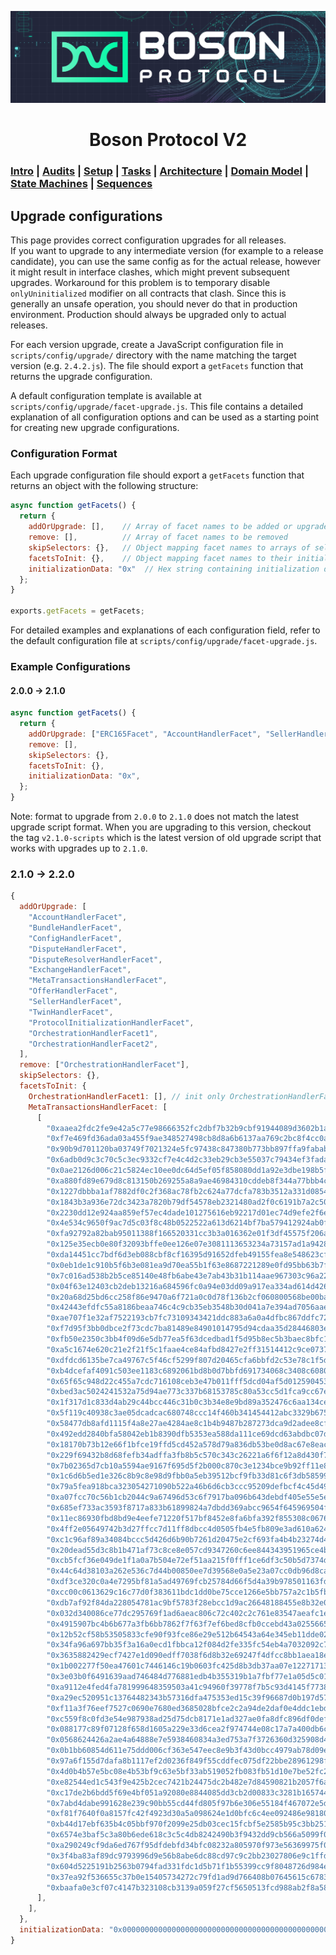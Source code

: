 [![banner](images/banner.png)](https://bosonprotocol.io)

<h1 align="center">Boson Protocol V2</h1>

### [Intro](../README.md) | [Audits](audits.md) | [Setup](setup.md) | [Tasks](tasks.md) | [Architecture](architecture.md) | [Domain Model](domain.md) | [State Machines](state-machines.md) | [Sequences](sequences.md)

## Upgrade configurations
This page provides correct configuration upgrades for all releases.  
If you want to upgrade to any intermediate version (for example to a release candidate), you can use the same config as for the actual release, however it might result in interface clashes, which might prevent subsequent upgrades. Workaround for this problem is to temporary disable `onlyUninitialized` modifier on all contracts that clash. Since this is generally an unsafe operation, you should never do that in production environment. Production should always be upgraded only to actual releases.

For each version upgrade, create a JavaScript configuration file in `scripts/config/upgrade/` directory with the name matching the target version (e.g. `2.4.2.js`). The file should export a `getFacets` function that returns the upgrade configuration.

A default configuration template is available at `scripts/config/upgrade/facet-upgrade.js`. This file contains a detailed explanation of all configuration options and can be used as a starting point for creating new upgrade configurations.

### Configuration Format

Each upgrade configuration file should export a `getFacets` function that returns an object with the following structure:

```javascript
async function getFacets() {
  return {
    addOrUpgrade: [],    // Array of facet names to be added or upgraded
    remove: [],          // Array of facet names to be removed
    skipSelectors: {},   // Object mapping facet names to arrays of selectors to skip
    facetsToInit: {},    // Object mapping facet names to their initialization parameters
    initializationData: "0x"  // Hex string containing initialization data
  };
}

exports.getFacets = getFacets;
```

For detailed examples and explanations of each configuration field, refer to the default configuration file at `scripts/config/upgrade/facet-upgrade.js`.

### Example Configurations

#### 2.0.0 -> 2.1.0

```javascript
async function getFacets() {
  return {
    addOrUpgrade: ["ERC165Facet", "AccountHandlerFacet", "SellerHandlerFacet", "DisputeResolverHandlerFacet"],
    remove: [],
    skipSelectors: {},
    facetsToInit: {},
    initializationData: "0x",
  };
}
```
Note: format to upgrade from `2.0.0` to `2.1.0` does not match the latest upgrade script format. When you are upgrading to this version, checkout the tag `v2.1.0-scripts` which is the latest version of old upgrade script that works with upgrades up to `2.1.0`.

### 2.1.0 -> 2.2.0

```javascript
{
  addOrUpgrade: [
    "AccountHandlerFacet",
    "BundleHandlerFacet",
    "ConfigHandlerFacet",
    "DisputeHandlerFacet",
    "DisputeResolverHandlerFacet",
    "ExchangeHandlerFacet",
    "MetaTransactionsHandlerFacet",
    "OfferHandlerFacet",
    "SellerHandlerFacet",
    "TwinHandlerFacet",
    "ProtocolInitializationHandlerFacet",
    "OrchestrationHandlerFacet1",
    "OrchestrationHandlerFacet2",
  ],
  remove: ["OrchestrationHandlerFacet"],
  skipSelectors: {},
  facetsToInit: {
    OrchestrationHandlerFacet1: [], // init only OrchestrationHandlerFacet1, OrchestrationHandlerFacet2 is no-op
    MetaTransactionsHandlerFacet: [
      [
        "0xaaea2fdc2fe9e42a5c77e98666352fc2dbf7b32b9cbf91944089d3602b1a941d",
        "0xf7e469fd36ada03a455f9ae348527498cb8d8a6b6137aa769c2bc8f4cc0ad7e6",
        "0x90b9d701120ba03749f7021324e5fc97438c847380b773bb897ffa9fabab647c",
        "0x6adb0d9c3c70c5c3ec9332cf7e4c4d2c33eb29cb3e55037c79434ef3fada4044",
        "0x0ae2126d006c21c5824ec10ee0dc64d5ef05f858080dd1a92e3dbe198b5f8499",
        "0xa880fd89e679d8c813150b269255a8a9ae46984310cddeb8f344a77bbb4cb0c8",
        "0x1227dbbba1af7882df0c2f368ac78fb2c624a77dcfa783b3512a331d08541945",
        "0x1843b3a936e72dc3423a7820b79df54578eb2321480ad2f0c6191b7a2c500174",
        "0x2230dd12e924aa859ef57ec4dade101275616eb92217d01ec74d9efe2f6e6aa6",
        "0x4e534c9650f9ac7d5c03f8c48b0522522a613d6214bf7ba579412924ab0f9295",
        "0xfa92792a82bab95011388f166520331cc3b3a016362e01f3df45575f206a088c",
        "0x125e35ecb0e80f32093bffe0ee126e07e3081113653234a73157ad1a9428e7b5",
        "0xda14451cc7bdf6d3eb088cbf8cf16395d91652dfeb49155fea8e548623cf58fb",
        "0x0eb1de1c910b5f6b3e081ea9d70ea55b1f63e8687221289e0fd95bb63b7f0267",
        "0x7c016ad538b2b5ce85140e48fb6abe43e7ab43b31b114aae967303c96a22f901",
        "0x04f63e12403cb2deb13216a684596fc0a94e03dd09a917ea334ad614d4265c56",
        "0x20a68d25bd6cc258f86e9470a6f721a0c0d78f136b2cf060800568be00bae41b",
        "0x42443efdfc55a8186beaa746c4c9cb35eb3548b30d041a7e394ad7056aaeb83a",
        "0xae707f1e32af7522193cb7fc73109343421ddc883a6a0a4dfbc867ddfc7224ba",
        "0xf7d95f3bb0dbce2f73cdc7ba81489e84901014795d94cdaa35d28446803e96e4",
        "0xfb50e2350c3bb4f09d6e5db77ea5f63dcedbad1f5d95b8ec5b3baec8bfc13e94",
        "0xa5c1674e620c21e2f21f5c1faae4ce84afbd8427e2ff31514412c9ce0737725a",
        "0xdfdcd6135be7ca49767c5f46cf5299f807d20465cfa6bbfd2c53e78c1f5d5d43",
        "0xb4dcefaf4091c503ee1183c6892061bd8b0d7bbfd691734068c3408c6080c512",
        "0x65f65c948d22c455a7cdc716108ceb3e47b011fff5dcd04af5d01259045312cb",
        "0xbed3ac5024241532a75d94ae773c337b68153785c80a53cc5d1fca9cc67edd1c",
        "0x1f317d1c833d4ab29c44bcc446c31b0c3b34e8e9bd89a352476c6aa134ce819d",
        "0x5f119c40938c3ae05dcadcac680748ccc14f460b341454412abc3329b6751bc9",
        "0x58477db8afd1115f4a8e27ae4284ae8c1b4b9487b287273dca9d2adee8cfbf3d",
        "0x492edd2840bfa58042eb1b8390dfb5353ea588da111ce69dcd63abdbc07de001",
        "0x18170b73b12e66f1bfce19ffd5cd452a578d79a836db53be0d8ac67e8eaceb69",
        "0x229f69432b8d68fefb34adffa3fb8b5c570c343c26221a6f6f12a8d430f7b3c3",
        "0x7b02365d7cb10a5594ae9167f695d5f2b000c870c3e1234bce9b92ff11e81f1c",
        "0x1c6d6b5ed1e326c8b9c8e98d9fbb0a5eb39512bcf9fb33d81c6f3db58599d526",
        "0x79a5fea918bca323054271090b522a46b6d6cb3ccc95209defbcf4c45d492429",
        "0xa07fcc70c56b1cb2044c9a67496d53c6f7917ba096b643debdf405e55e5e49cd",
        "0x685ef733ac3593f8717a833b61899824a7dbdd369abcc9654f645969504f9c5b",
        "0x11ec86930fbd8bd9e4eefe71220f517bf8452e8fa6bfa392f855308c0676c991",
        "0x4ff2e05649742b3d27ffcc7d11ff8dbcc4d0505fb4e5fb809e3ad610a624a6d7",
        "0xc1c96af89a34084bccc5d426d6b90b7261d20475e2cf693fa4b4b23274d43730",
        "0x20dead55d3c8b1b471af73c8ce8e057cd9347260c6ee844343951965ce4bb5e5",
        "0xcb5fcf36e049de1f1a0a7b504e72ef51aa215f0fff1ce6df3c50b5d7374d3ef1",
        "0x44c64d38103a262e536c7d44b00850ee7d39568e0a5e23a07cc0db96d8ca588b",
        "0xdf3ce320c0a4e7295bf81a5ad49769fcb25784d66f5d4a39b978501163fda0dd",
        "0xcc00c0613629c16c77d0f383611bdc1dd0be75cce1266e5bb757a2c1b5fbf349",
        "0xdb7af92f84da228054781ac9bf5783f28ebcc1d9ac26648188455e8b32e0f98e",
        "0x032d340086ce77dc295769f1ad6aeac806c72c402c2c761e83547aeafc1eff38",
        "0x4915907bc4b6b677a3fb6bb7862f7f63f7ef6bed8cfb0ccebd43a02556656376",
        "0x12b52cf58b53505833cfe90f93fce86e29e512b64543a64e345eb11dde029659",
        "0x34fa96a697bb35f3a16a0ecd1fbbca12f084d2fe335fc54eb4a7032092c74c33",
        "0x3635882429ecf7427e1d090edff7038f6d8b32e69247f4dfcc8bb1aea18e7617",
        "0x1b002277f50ea47601c7446146c19b0603fc425d8b3db37aa07e12271713db19",
        "0x3e03b0f6491639aad746484d776881edb4b355319b1a7fbf77e1a05d5c0139a2",
        "0xa9112e4fed4fa781999648359503a41c94960f39778f7b5c93d4145f77383a37",
        "0xa29ec520951c13764482343b57316dfa475353ed15c39f96687d0b197d57798f",
        "0xf11a3f76eef7527c0690e7680ed3685028bfce2c2a94de2daf0e4ddc1ebd8d99",
        "0xc559f8c0fd3e54e987938ad25d75dcb8171e1ad327ae0fa8dfc896df0defad97",
        "0x088177c89f07128f658d1605a229e33d6cea2f974744e08c17a7a400db6cb91d",
        "0x0568624426a2ae4a64888e7e5938460834a3ed753a7f3726360d325908d47399",
        "0x0b1bb60854d611e75ddd006cf363e547eec8e9b3f43d0bcc4979ab78d09eb6b8",
        "0x97a6f155d7dafa8b1117ef2d0236f849f55cddfec075df22bbe28961298faae7",
        "0x4d0b4b57e5bc08e4b53bf9c63e5bf33ab519052fb083fb51d10e7be52fc2284e",
        "0xe82544ed1c543f9e425b2cec7421b24475dc2b482e7d84590821b2057f6a3147",
        "0xc17de2b6bdd5f69e4bf051a92080e8844085dd3cb2d00833c3281b16574438c4",
        "0x7abd4dabe991628e239c90bb55cd44fd805f97b6e306e55184f467072e5d08b1",
        "0xf81f7640f0a8157fc42f4923d30a5a098624e1d0bfc6c4ee092486e9818042e6",
        "0xb44d17ebf635b4c05bbf970f2099e25db03cec15fcbf5e2585b95c3bb2512362",
        "0x6574e3baf5c3a80b6ede618c3c5c4db8242490b3f9432dd9cb566a5099f0e2ed",
        "0xa290249cf9da6ed767f95dfdebfd34bfc08232a805970f973e56369975f04d6f",
        "0x3f4ba83af89dc9793996d9e56b8abe6dc88cd97c9c2bb23027806e9c1ffd54dc",
        "0x604d5225191b2563b0794fad331fdc1d5b71f1b55399cc9f8048726d984ecc1b",
        "0x37ea92f536655c37b0e15405734272c79fd1ad9d766408b07645615c6783bd54",
        "0xbaafa0e3cf07c4147b323108cb3139a059f27cf5650513fcd988ab2f8a5810aa",
      ],
    ],
  },
  initializationData: "0x0000000000000000000000000000000000000000000000000000000000002710", // input for initV2_2_0, representing maxPremintedVoucher (0x2710=10000)
}

```